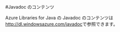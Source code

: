 <properties linkid="develop-java-javadocs" urlDisplayName="Javadoc" pageTitle="Javadoc - Azure リソース" metaKeywords="" description="Azure SDK for Java の Javadoc API 参照。" metaCanonical="" services="" documentationCenter="Java" title="Javadoc のコンテンツ" authors="waltpo" solutions="" manager="bjsmith" editor="mollybos" />

#Javadoc のコンテンツ

Azure Libraries for Java の Javadoc のコンテンツは <http://dl.windowsazure.com/javadoc>で参照できます。

